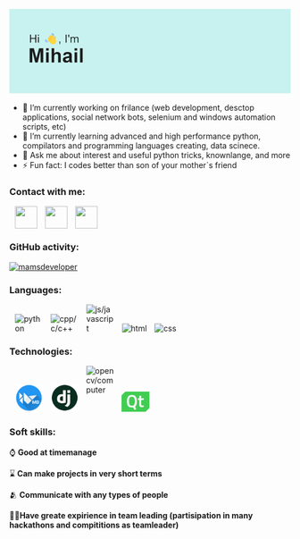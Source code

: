 <img src="https://github.com/mamsdeveloper/mamsdeveloper/blob/main/header.png"></img>

-   🔭 I’m currently working on frilance (web development, desctop applications, social network bots, selenium and windows automation scripts, etc)
-   🌱 I’m currently learning advanced and high performance python, compilators and programming languages creating, data scinece.
-   💬 Ask me about interest and useful python tricks, knownlange, and more
-   ⚡ Fun fact: I codes better than son of your mother`s friend

### Contact with me:

<p align="left">
<a style="margin-left: 10px;"href="https://t.me/butvin_mihail" target="blank"><img align="center" src="https://img.icons8.com/color/48/000000/telegram-app--v1.png" height="40px" width="40px" /></a>
<a style="margin-left: 10px;"href="https://vk.com/belk1na_alena" target="blank"><img align="center" src="https://img.icons8.com/color/48/000000/vk-com.png" height="40px" width="40px" /></a>
<a style="margin-left: 10px;"href="butvin.mihail@yandex.ru" alt="butvin.mihail@yandex.ru" target="blank"><img align="center" src="https://img.icons8.com/fluency/48/000000/mail.png" height="40px" width="40px" /></a>
</p>

### GitHub activity:

<p align="left"> <a href="https://github.com/ryo-ma/github-profile-trophy"><img src="https://github-profile-trophy.vercel.app/?username=mamsdeveloper&theme=onedark&no-frame=true&no-bg=true&column=7" alt="mamsdeveloper" /></a> 
</p>

### Languages:

<p>
	<img style="margin-left: 10px;max-height: 50px; max-width: 50px; height: auto; width: auto" src="https://img.icons8.com/color/48/000000/python--v2.png" alt="python"/>
	<img style="margin-left: 10px;max-height: 50px; max-width: 50px; height: auto; width: auto" src="https://img.icons8.com/color/48/000000/c-plus-plus-logo.png" alt="cpp/c/c++"/>
	<img style="margin-left: 10px;max-height: 50px; max-width: 50px; height: auto; width: auto" src="https://img.icons8.com/color/48/000000/javascript--v1.png" alt="js/javascript"/>
	<img style="margin-left: 10px;max-height: 50px; max-width: 50px; height: auto; width: auto" src="https://img.icons8.com/color/48/000000/html-5--v1.png" alt="html"/>
	<img style="margin-left: 10px;max-height: 50px; max-width: 50px; height: auto; width: auto" src="https://img.icons8.com/color/48/000000/css3.png" alt="css"/>
</p>

### Technologies:

<p>
	<img style="margin-left: 10px; max-height: 50px; max-width: 50px; height: auto; width: auto" src="https://github.com/mamsdeveloper/mamsdeveloper/blob/main/kivymd_logo.png" alt="kivy/kivymd"/>
	<img style="margin-left: 10px; max-height: 50px; max-width: 50px; height: auto; width: auto" src="https://github.com/mamsdeveloper/mamsdeveloper/blob/main/django_logo.png" alt="django"/>
	<img style="margin-left: 10px; max-height: 50px; max-width: 50px; height: auto; width: auto" src="https://img.icons8.com/color/48/000000/opencv.png" alt="opencv/computer vision/cv2"/>
	<img style="margin-left: 10px; max-height: 50px; max-width: 50px; height: auto; width: auto" src="https://github.com/mamsdeveloper/mamsdeveloper/blob/main/Qt_logo.png" alt="qt/pyqt/pyside"/>
</p>

### Soft skills:

<p>
	<p>⌚ <strong>Good at timemanage</strong></p>
	<p>⌛ <strong>Can make projects in very short terms</strong></p>
	<p>🫂 <strong>Communicate with any types of people</strong></p>
	<p>👨‍💼<strong>Have greate expirience in team leading (partisipation in many hackathons and compititions as teamleader)</strong></p>
</p>
